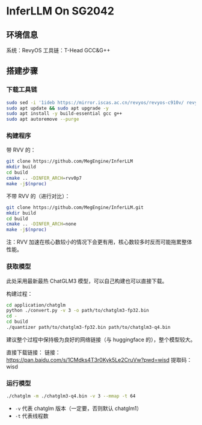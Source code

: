 # InferLLM On SG2042

## 环境信息

系统：RevyOS
工具链：T-Head GCC&G++

## 搭建步骤

### 下载工具链

```bash
sudo sed -i '1ideb https://mirror.iscas.ac.cn/revyos/revyos-c910v/ revyos-c910v main' /etc/apt/sources.list
sudo apt update && sudo apt upgrade -y
sudo apt install -y build-essential gcc g++
sudo apt autoremove --purge
```

### 构建程序

带 RVV 的：
```bash
git clone https://github.com/MegEngine/InferLLM
mkdir build
cd build
cmake .. -DINFER_ARCH=rvv0p7
make -j$(nproc)
```

不带 RVV 的（进行对比）：
```bash
git clone https://github.com/MegEngine/InferLLM.git
mkdir build
cd build
cmake .. -DINFER_ARCH=none
make -j$(nproc)
```

注：RVV 加速在核心数较小的情况下会更有用，核心数较多时反而可能拖累整体性能。

### 获取模型

此处采用最新最热 ChatGLM3 模型，可以自己构建也可以直接下载。

构建过程：
```bash
cd application/chatglm
python ./convert.py -v 3 -o path/to/chatglm3-fp32.bin
cd -
cd build
./quantizer path/to/chatglm3-fp32.bin path/to/chatglm3-q4.bin
```
建议整个过程中保持极为良好的网络链接（与 huggingface 的），整个模型较大。


直接下载链接：
链接：https://pan.baidu.com/s/1CMdks4T3r0Kyk5Le2CruVw?pwd=wisd 提取码：wisd 


### 运行模型

```bash
./chatglm -m ./chatglm3-q4.bin -v 3 --mmap -t 64
```

- `-v` 代表 chatglm 版本（一定要，否则默认 chatglm1）
- `-t` 代表线程数